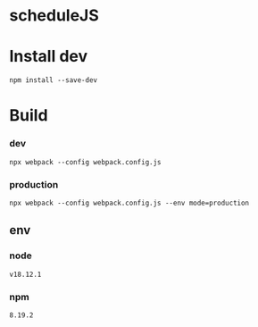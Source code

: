# scheduleJS


# Install dev
	npm install --save-dev

# Build
### dev
	npx webpack --config webpack.config.js
### production
	npx webpack --config webpack.config.js --env mode=production


## env
### node
	v18.12.1
### npm
	8.19.2

